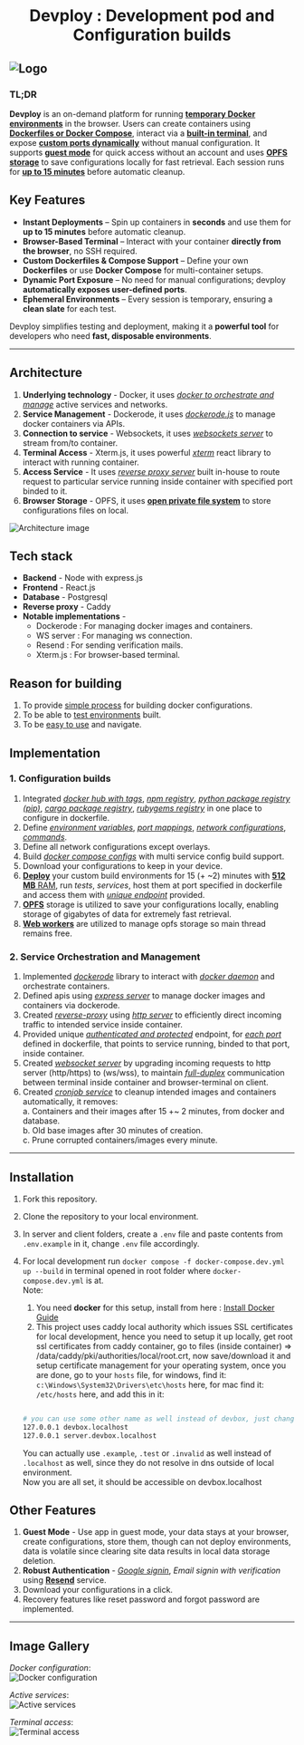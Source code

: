 <h1 align="center">Devploy : Development pod and Configuration builds</h1>
      
![Logo](https://res.cloudinary.com/dubrgx4b1/image/upload/v1740261820/devploy-high-resolution-logo-edit-1_bu9lgv.png "Devploy logo")
---

### TL;DR   
**Devploy** is an on-demand platform for running <ins>**temporary Docker environments**</ins> in the browser. Users can create containers using <ins>**Dockerfiles or Docker Compose**</ins>, interact via a <ins>**built-in terminal**</ins>, and expose <ins>**custom ports dynamically**</ins> without manual configuration. It supports <ins>**guest mode**</ins> for quick access without an account and uses <ins>**OPFS storage**</ins> to save configurations locally for fast retrieval. Each session runs for <ins>**up to 15 minutes**</ins> before automatic cleanup.    

## Key Features   
- **Instant Deployments** – Spin up containers in **seconds** and use them for **up to 15 minutes** before automatic cleanup.  
- **Browser-Based Terminal** – Interact with your container **directly from the browser**, no SSH required.  
- **Custom Dockerfiles & Compose Support** – Define your own **Dockerfiles** or use **Docker Compose** for multi-container setups.  
- **Dynamic Port Exposure** – No need for manual configurations; devploy **automatically exposes user-defined ports**.  
- **Ephemeral Environments** – Every session is temporary, ensuring a **clean slate** for each test.  

Devploy simplifies testing and deployment, making it a **powerful tool** for developers who need **fast, disposable environments**.    

---

## Architecture   
1. **Underlying technology** - Docker, it uses <ins>*docker to orchestrate and manage*</ins> active services and networks.   
2. **Service Management** - Dockerode, it uses <ins>*dockerode.js*</ins> to manage docker containers via APIs.   
3. **Connection to service** - Websockets, it uses <ins>*websockets server*</ins> to stream from/to container.    
4. **Terminal Access** - Xterm.js, it uses powerful <ins>*xterm*</ins> react library to interact with running container.   
5. **Access Service** - It uses <ins>*reverse proxy server*</ins> built in-house to route request to particular service running inside container with specified port binded to it.    
6. **Browser Storage** - OPFS, it uses <ins>**open private file system**</ins> to store configurations files on local.       
      
![Architecture image](https://res.cloudinary.com/dubrgx4b1/image/upload/v1740862513/diagram-export-3-2-2025-2_23_14-AM_hi5suh.png "Devploy Architecture")
      

## Tech stack    
- **Backend**                   - Node with express.js     
- **Frontend**                  - React.js    
- **Database**                  - Postgresql    
- **Reverse proxy**             - Caddy    
- **Notable implementations**   - 
    - Dockerode : For managing docker images and containers.    
    - WS server : For managing ws connection.     
    - Resend    : For sending verification mails.   
    - Xterm.js  : For browser-based terminal. 


## Reason for building    
1. To provide <ins>simple process</ins> for building docker configurations.   
2. To be able to <ins>test environments</ins> built.    
3. To be <ins>easy to use</ins> and navigate.         



## Implementation    
### **1. Configuration builds**    
1. Integrated <ins>*docker hub with tags*</ins>, <ins>*npm registry*</ins>, <ins>*python package registry (pip)*</ins>, <ins>*cargo package registry*</ins>, <ins>*rubygems registry*</ins> in one place to configure in dockerfile.    
2. Define <ins>*environment variables*</ins>, <ins>*port mappings*</ins>, <ins>*network configurations*</ins>, <ins>*commands*</ins>.    
3. Define all network configurations except overlays.    
4. Build <ins>*docker compose configs*</ins> with multi service config build support.    
5. Download your configurations to keep in your device.    
6. <ins>**Deploy**</ins> your custom build environments for 15 (+ ~2) minutes with <ins>**512 MB** RAM</ins>, run *tests*, *services*, host them at port specified in dockerfile and access them with <ins>*unique endpoint*</ins> provided.   
7. <ins>**OPFS**</ins> storage is utilized to save your configurations locally, enabling storage of gigabytes of data for extremely fast retrieval.    
8. <ins>**Web workers**</ins> are utilized to manage opfs storage so main thread remains free.    

### **2. Service Orchestration and Management**     
1. Implemented <ins>*dockerode*</ins> library to interact with <ins>*docker daemon*</ins> and orchestrate containers.     
2. Defined apis using <ins>*express server*</ins> to manage docker images and containers via dockerode.    
3. Created <ins>*reverse-proxy*</ins> using <ins>*http server*</ins> to efficiently direct incoming traffic to intended service inside container.    
4. Provided unique <ins>*authenticated and protected*</ins> endpoint, for <ins>*each port*</ins> defined in dockerfile, that points to service running, binded to that port, inside container.    
5. Created <ins>*websocket server*</ins> by upgrading incoming requests to http server (http/https) to (ws/wss), to maintain <ins>*full-duplex*</ins> communication between terminal inside container and browser-terminal on client.   
6. Created <ins>*cronjob service*</ins> to cleanup intended images and containers automatically, it removes:     
    a. Containers and their images after 15 +~ 2 minutes, from docker and database.   
    b. Old base images after 30 minutes of creation.     
    c. Prune corrupted containers/images every minute.   

---

## Installation     

1. Fork this repository.   
2. Clone the repository to your local environment.    
3. In server and client folders, create a ```.env``` file and paste contents from ```.env.example``` in it, change ```.env``` file accordingly.   
4. For local development run ```docker compose -f docker-compose.dev.yml up --build``` in terminal opened in root folder where ```docker-compose.dev.yml``` is at.     
Note: 
    1. You need **docker** for this setup, install from here : [Install Docker Guide](https://docs.docker.com/engine/install/)    
    2. This project uses caddy local authority which issues SSL certificates for local development, hence you need to setup it up locally, get root ssl certificates from caddy container, go to files (inside container) => /data/caddy/pki/authorities/local/root.crt, now save/download it and setup certificate management for your operating system, once you are done, go to your ```hosts``` file, for windows, find it: ```c:\Windows\System32\Drivers\etc\hosts``` here, for mac find it: ```/etc/hosts``` here, and add this in it:      

    ```sh
    
    # you can use some other name as well instead of devbox, just change it everywhere, it basically binds localhost -> devbox.localhost
    127.0.0.1 devbox.localhost
    127.0.0.1 server.devbox.localhost
    ```       

    You can actually use ```.example```, ```.test``` or ```.invalid``` as well instead of ```.localhost``` as well, since they do not resolve in dns outside of local environment.   
    Now you are all set, it should be accessible on devbox.localhost    


## Other Features    
1. **Guest Mode** - Use app in guest mode, your data stays at your browser, create configurations, store them, though can not deploy environments, data is volatile since clearing site data results in local data storage deletion.    
2. **Robust Authentication** - <ins>*Google signin*</ins>, *Email signin with verification* using <ins>**Resend**</ins> service.    
3. Download your configurations in a click.    
4. Recovery features like reset password and forgot password are implemented.     

---

## Image Gallery    
*Docker configuration*:     
![Docker configuration](https://res.cloudinary.com/dubrgx4b1/image/upload/v1740087953/Screenshot_2025-02-21_030437_w9on5w.png "Docker configuration")
      
*Active services*:     
![Active services](https://res.cloudinary.com/dubrgx4b1/image/upload/v1740096523/Screenshot_2025-02-21_053826_kj8jrd.png "Active services")
      
*Terminal access*:     
![Terminal access](https://res.cloudinary.com/dubrgx4b1/image/upload/v1740096525/Screenshot_2025-02-21_053755_lzaddy.png "Terminal access")